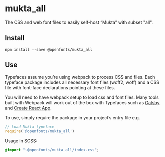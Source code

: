 
# mukta_all

The CSS and web font files to easily self-host “Mukta” with subset "all".

## Install

`npm install --save @openfonts/mukta_all`

## Use

Typefaces assume you’re using webpack to process CSS and files. Each typeface
package includes all necessary font files (woff2, woff) and a CSS file with
font-face declarations pointing at these files.

You will need to have webpack setup to load css and font files. Many tools built
with Webpack will work out of the box with Typefaces such as [Gatsby](https://github.com/gatsbyjs/gatsby)
and [Create React App](https://github.com/facebookincubator/create-react-app).

To use, simply require the package in your project’s entry file e.g.

```javascript
// Load Mukta typeface
require('@openfonts/mukta_all')
```

Usage in SCSS:
```scss
@import "~@openfonts/mukta_all/index.css";
```
